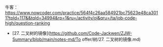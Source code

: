 牛客：https://www.nowcoder.com/practice/564f4c26aa584921bc75623e48ca3011?tpId=117&&tqId=34994&rp=1&ru=/activity/oj&qru=/ta/job-code-high/question-ranking



- [27. 二叉树的镜像](https://github.com/Code-Jackwen/ZJW-Summary/blob/main/notes-md/To offer/树/27. 二叉树的镜像.md)